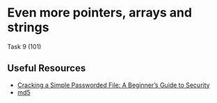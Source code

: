 # Even more pointers, arrays and strings

Task 9 (101)

## Useful Resources

- [Cracking a Simple Passworded File: A Beginner’s Guide to Security](https://www.linux.com/training-tutorials/cracking-simple-passworded-file-beginners-guide-security/)
- [md5](https://md5.gromweb.com/)
